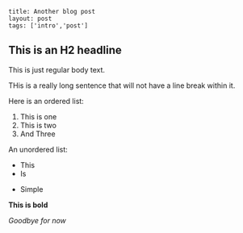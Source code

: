 ```
title: Another blog post
layout: post
tags: ['intro','post']
```

## This is an H2 headline

This is just regular body text.

THis is a really long
sentence that will not have a line
break within it.

Here is an ordered list:

1. This is one
2. This is two
3. And Three

An unordered list:

* This
* Is
- Simple

**This is bold**

_Goodbye for now_

